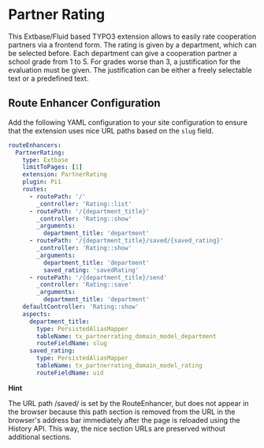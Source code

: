 # Partner Rating
This Extbase/Fluid based TYPO3 extension allows to easily rate cooperation partners via a frontend form. The rating is given by a department, which can be selected before. Each department can give a cooperation partner a school grade from 1 to 5. For grades worse than 3, a justification for the evaluation must be given. The justification can be either a freely selectable text or a predefined text.

## Route Enhancer Configuration

Add the following YAML configuration to your site configuration to ensure that the extension uses nice URL paths based on the `slug` field.

```yaml
routeEnhancers:
  PartnerRating:
    type: Extbase
    limitToPages: [1]
    extension: PartnerRating
    plugin: Pi1
    routes:
      - routePath: '/'
        _controller: 'Rating::list'
      - routePath: '/{department_title}'
        _controller: 'Rating::show'
        _arguments:
          department_title: 'department'
      - routePath: '/{department_title}/saved/{saved_rating}'
        _controller: 'Rating::show'
        _arguments:
          department_title: 'department'
          saved_rating: 'savedRating'
      - routePath: '/{department_title}/send'
        _controller: 'Rating::save'
        _arguments:
          department_title: 'department'
    defaultController: 'Rating::show'
    aspects:
      department_title:
        type: PersistedAliasMapper
        tableName: tx_partnerrating_domain_model_department
        routeFieldName: slug
      saved_rating:
        type: PersistedAliasMapper
        tableName: tx_partnerrating_domain_model_rating
        routeFieldName: uid
```

**Hint**

The URL path /saved/<ID> is set by the RouteEnhancer, but does not appear in the browser because this path section is removed from the URL in the browser's address bar immediately after the page is reloaded using the History API. This way, the nice section URLs are preserved without additional sections.